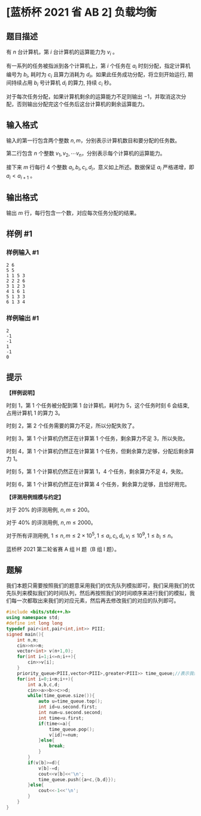 # [蓝桥杯 2021 省 AB 2] 负载均衡

## 题目描述

有 $n$ 台计算机，第 $i$ 台计算机的运算能力为 $v_{i}$ 。

有一系列的任务被指派到各个计算机上，第 $i$ 个任务在 $a_{i}$ 时刻分配，指定计算机编号为 $b_{i}$, 耗时为 $c_{i}$ 且算力消耗为 $d_{i}$。如果此任务成功分配，将立刻开始运行, 期间持续占用 $b_{i}$ 号计算机 $d_{i}$ 的算力, 持续 $c_{i}$ 秒。

对于每次任务分配，如果计算机剩余的运算能力不足则输出 $-1$，并取消这次分配，否则输出分配完这个任务后这台计算机的剩余运算能力。

## 输入格式

输入的第一行包含两个整数 $n, m$，分别表示计算机数目和要分配的任务数。

第二行包含 $n$ 个整数 $v_{1}, v_{2}, \cdots v_{n}$，分别表示每个计算机的运算能力。

接下来 $m$ 行每行 $4$ 个整数 $a_{i}, b_{i}, c_{i}, d_{i}$，意义如上所述。数据保证 $a_{i}$ 严格递增，即 $a_{i}<a_{i+1}$ 。

## 输出格式

输出 $m$ 行，每行包含一个数，对应每次任务分配的结果。

## 样例 #1

### 样例输入 #1

```
2 6
5 5
1 1 5 3
2 2 2 6
3 1 2 3
4 1 6 1
5 1 3 3
6 1 3 4
```

### 样例输出 #1

```
2
-1
-1
1
-1
0
```

## 提示

**【样例说明】**

时刻 $1$，第 $1$ 个任务被分配到第 $1$ 台计算机，耗时为 $5$，这个任务时刻 $6$ 会结束, 占用计算机 $1$ 的算力 $3$。

时刻 $2$，第 $2$ 个任务需要的算力不足，所以分配失败了。

时刻 $3$，第 $1$ 个计算机仍然正在计算第 $1$ 个任务，剩余算力不足 $3$，所以失败。

时刻 $4$，第 $1$ 个计算机仍然正在计算第 $1$ 个任务，但剩余算力足够，分配后剩余算力 $1$。

时刻 $5$，第 $1$ 个计算机仍然正在计算第 $1$，$4$ 个任务，剩余算力不足 $4$，失败。

时刻 $6$，第 $1$ 个计算机仍然正在计算第 $4$ 个任务，剩余算力足够，且恰好用完。

**【评测用例规模与约定】**

对于 $20 \%$ 的评测用例, $n, m \leq 200$。

对于 $40 \%$ 的评测用例, $n, m \leq 2000$。

对于所有评测用例, $1 \leq n, m \leq 2\times 10^5,1 \leq a_{i}, c_{i}, d_{i}, v_{i} \leq 10^{9}, 1 \leq b_{i} \leq n$。 

蓝桥杯 2021 第二轮省赛 A 组 H 题（B 组 I 题）。

## 题解
我们本题只需要按照我们的题意采用我们的优先队列模拟即可，我们采用我们的优先队列来模拟我们的时间队列，然后再按照我们的时间顺序来进行我们的模拟，我们每一次都取出来我们的对应元素，然后再去修改我们的对应的队列即可。

```cpp
#include <bits/stdc++.h>
using namespace std;
#define int long long
typedef pair<int,pair<int,int>> PIII;
signed main(){
	int n,m;
	cin>>n>>m;
	vector<int> v(n+1,0);
	for(int i=1;i<=n;i++){
		cin>>v[i];
	}
	priority_queue<PIII,vector<PIII>,greater<PIII>> time_queue;//表示我们的时间顺序，时间 
	for(int i=0;i<m;i++){
		int a,b,c,d;
		cin>>a>>b>>c>>d;
		while(time_queue.size()){
			auto u=time_queue.top();
			int id=u.second.first;
			int num=u.second.second;
			int time=u.first;
			if(time<=a){
				time_queue.pop();
				v[id]+=num;
			}else{
				break;
			}
		}
		if(v[b]>=d){
			v[b]-=d;
			cout<<v[b]<<'\n';
			time_queue.push({a+c,{b,d}});
		}else{
			cout<<-1<<'\n';
		}
	}
}
```